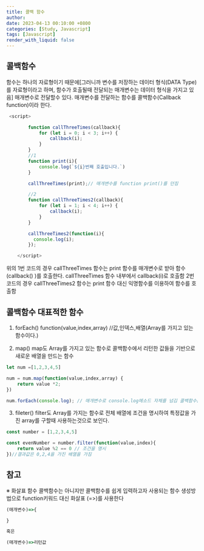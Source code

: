 ```yaml
---
title: 콜백 함수
author: 
date: 2023-04-13 00:10:00 +0800
categories: [Study, Javascript]
tags: [Javascript]
render_with_liquid: false
---
```




## 콜백함수
함수는 하나의 자료형이기 때문에[그러니까 변수를 저장하는 데이터 형식(DATA Type)를 자료형이라고 하며, 함수가 호출될때 전달되는 매개변수는 데이터 형식을 가지고 있음] 매개변수로 전달할수 있다. 
매개변수를 전달하는 함수를 콜백함수(Callback function)이라 한다.

```javascript
 <script>

        function callThreeTimes(callback){
            for (let i = 0; i < 3; i++) {
                callback(i);
            }
        }
        //1
        function print(i){
            console.log(`${i}번째 호출입니다.`)
        }

        callThreeTimes(print);// 매개변수를 function print()를 던짐

        //2
        function callThreeTimes2(callback){
            for (let i = 1; i < 4; i++) {
                callback(i);
            }
        }

        callThreeTimes2(function(i){
          console.log(i);
        });

    </script>
```

위의 1번 코드의 경우 callThreeTimes 함수는  print 함수를 매개변수로 받아 함수(callback() )를 호출한다. callThreeTimes 함수 내부에서 callback(i)로 호출함 
2번 코드의 경우 callThreeTimes2 함수는 print 함수 대신 익명함수를 이용하여 함수를 호출함


## 콜백함수 대표적한 함수 

1. forEach()
function(value,index,array) //값,인덱스,배열(Array를 가지고 있는 함수이다.)


2. map()
map도 Array를 가지고 있는 함수로 콜백함수에서 리턴한 값들을 기반으로 새로운 배열을 만드는 함수

```javascript
let num =[1,2,3,4,5]

num = num.map(function(value,index,array) {
    return value *2;
})

num.forEach(console.log); // 매개변수로 console.log메소드 자체를 넘김 콜백함수는 ()를 제거한 채로 던저야함
```


3. fileter()
filter도 Array를 가지는 함수로 전체 배열에 조건을 명시하여 특정값을 가진 array를 구할때 사용하는것으로 보인다.


```javascript
const number = [1,2,3,4,5]

const evenNumber = number.filter(function(value,index){
    return value %2 == 0 // 조건을 명시
})//결과값은 0,2,4을 가진 배열을 가짐 

```

## 참고 
※ 화살표 함수 
콜백함수는 아니지만 콜백함수를 쉽게 입력하고자 사용되는 함수 생성방법으로 function키워드 대신 화살표 (=>)를 사용한다
```javascript
(매개변수)=>{

}

혹은

(매개변수)=>리턴값
```


